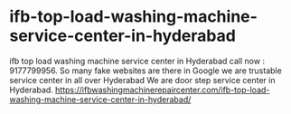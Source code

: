 # ifb-top-load-washing-machine-service-center-in-hyderabad
ifb top load washing machine service center in Hyderabad call now : 9177799956. So many fake websites are there in Google we are trustable service center in all over Hyderabad We are door step service center in Hyderabad.  https://ifbwashingmachinerepaircenter.com/ifb-top-load-washing-machine-service-center-in-hyderabad/
